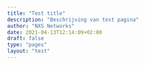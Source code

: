 ```yaml
---
title: "Test title"
description: "Beschrijving van test pagina"
author: "NXS Networks"
date: 2021-04-13T12:14:09+02:00
draft: false
type: "pages"
layout: "test"
---
```

